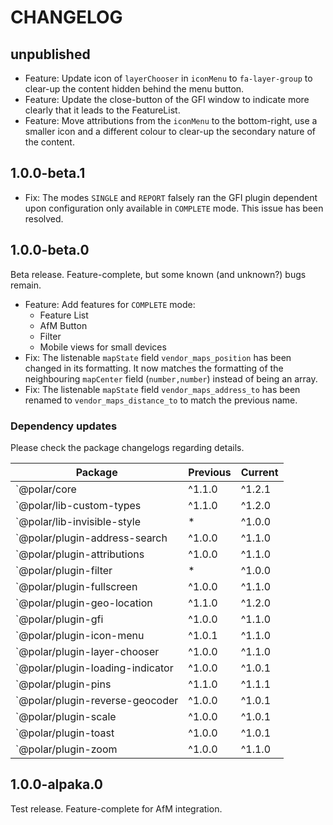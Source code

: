 # CHANGELOG

## unpublished

- Feature: Update icon of `layerChooser` in `iconMenu` to `fa-layer-group` to clear-up the content hidden behind the menu button.
- Feature: Update the close-button of the GFI window to indicate more clearly that it leads to the FeatureList.
- Feature: Move attributions from the `iconMenu` to the bottom-right, use a smaller icon and a different colour to clear-up the secondary nature of the content.

## 1.0.0-beta.1

- Fix: The modes `SINGLE` and `REPORT` falsely ran the GFI plugin dependent upon configuration only available in `COMPLETE` mode. This issue has been resolved.

## 1.0.0-beta.0

Beta release. Feature-complete, but some known (and unknown?) bugs remain.

- Feature: Add features for `COMPLETE` mode:
  - Feature List
  - AfM Button
  - Filter
  - Mobile views for small devices
- Fix: The listenable `mapState` field `vendor_maps_position` has been changed in its formatting. It now matches the formatting of the neighbouring `mapCenter` field (`number,number`) instead of being an array.
- Fix: The listenable `mapState` field `vendor_maps_address_to` has been renamed to `vendor_maps_distance_to` to match the previous name.

### Dependency updates

Please check the package changelogs regarding details.

|Package|Previous|Current|
|-|-|-|
| `@polar/core | ^1.1.0 | ^1.2.1 |
| `@polar/lib-custom-types | ^1.1.0 | ^1.2.0 |
| `@polar/lib-invisible-style | * | ^1.0.0 |
| `@polar/plugin-address-search | ^1.0.0 | ^1.1.0 |
| `@polar/plugin-attributions | ^1.0.0 |  ^1.1.0 |
| `@polar/plugin-filter | * |  ^1.0.0 |
| `@polar/plugin-fullscreen | ^1.0.0 |  ^1.1.0 |
| `@polar/plugin-geo-location | ^1.1.0 | ^1.2.0 |
| `@polar/plugin-gfi | ^1.0.0 |  ^1.1.0 |
| `@polar/plugin-icon-menu | ^1.0.1 | ^1.1.0 |
| `@polar/plugin-layer-chooser | ^1.0.0 | ^1.1.0 |
| `@polar/plugin-loading-indicator | ^1.0.0 | ^1.0.1 |
| `@polar/plugin-pins | ^1.1.0 |  ^1.1.1 |
| `@polar/plugin-reverse-geocoder | ^1.0.0 | ^1.0.1 |
| `@polar/plugin-scale | ^1.0.0 |  ^1.0.1 |
| `@polar/plugin-toast | ^1.0.0 |  ^1.0.1 |
| `@polar/plugin-zoom | ^1.0.0 | ^1.1.0 |

## 1.0.0-alpaka.0

Test release. Feature-complete for AfM integration.
